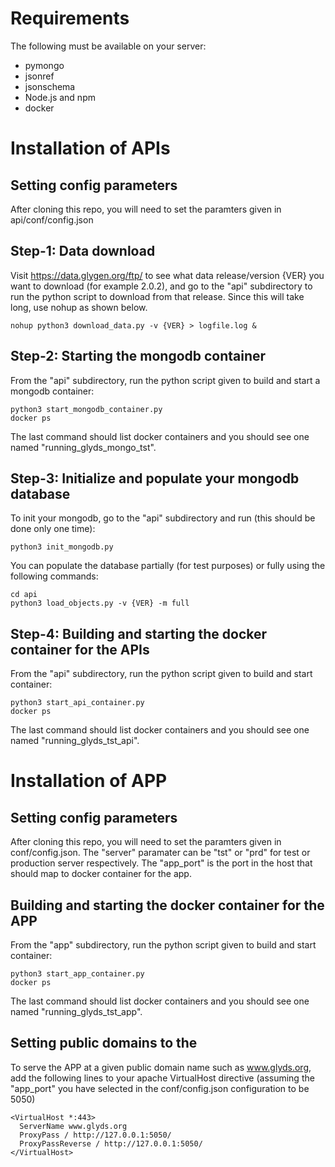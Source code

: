 # Requirements
The following must be available on your server:

* pymongo
* jsonref
* jsonschema
* Node.js and npm
* docker


# Installation of APIs

## Setting config parameters
After cloning this repo, you will need to set the paramters given in
api/conf/config.json


## Step-1: Data download
Visit https://data.glygen.org/ftp/ to see what data release/version {VER} you want to 
download (for example 2.0.2), and go to the "api" subdirectory to run the python script 
to download from that release. Since this will take long, use nohup as shown below.
  ```
  nohup python3 download_data.py -v {VER} > logfile.log &
  ```


## Step-2: Starting the mongodb container
From the "api" subdirectory, run the python script given to build and start a mongodb container:
  ```
  python3 start_mongodb_container.py
  docker ps
  ```
The last command should list docker containers and you should see one named
"running_glyds_mongo_tst".


## Step-3: Initialize and populate your mongodb database
To init your mongodb, go to the "api" subdirectory and run (this should be done only one time):
  ```
  python3 init_mongodb.py
  ```

You can populate the database partially (for test purposes) or fully using
the following commands:
  ```
  cd api
  python3 load_objects.py -v {VER} -m full
  ```

## Step-4: Building and starting the docker container for the APIs
From the "api" subdirectory, run the python script given to build and start container:
  ```
  python3 start_api_container.py
  docker ps
  ```
The last command should list docker containers and you should see one named
"running_glyds_tst_api".


# Installation of APP

## Setting config parameters
After cloning this repo, you will need to set the paramters given in
conf/config.json. The "server" paramater can be "tst" or "prd" for
test or production server respectively. The "app_port" is the port
in the host that should map to docker container for the app.


## Building and starting the docker container for the APP

From the "app" subdirectory, run the python script given to build and start container:
  ```
  python3 start_app_container.py
  docker ps
  ```
The last command should list docker containers and you should see one named
"running_glyds_tst_app".



## Setting public domains to the 
To serve the APP at a given public domain name such as www.glyds.org,
add the following lines to your apache VirtualHost directive 
(assuming the "app_port" you have selected in the conf/config.json 
 configuration to be 5050)


  ```
  <VirtualHost *:443>
    ServerName www.glyds.org
    ProxyPass / http://127.0.0.1:5050/
    ProxyPassReverse / http://127.0.0.1:5050/
  </VirtualHost>
  ```









